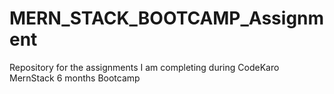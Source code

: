 # MERN_STACK_BOOTCAMP_Assignment
Repository for the assignments I am completing during CodeKaro MernStack 6 months Bootcamp 

